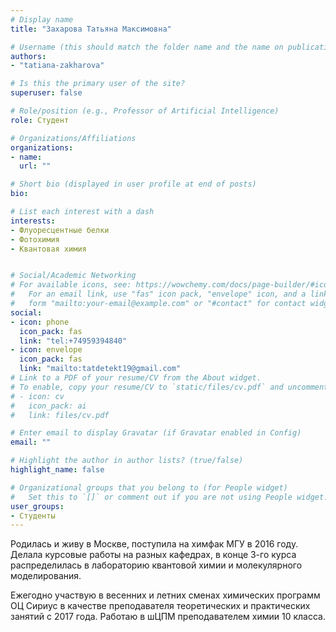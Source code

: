 ```yaml
---
# Display name
title: "Захарова Татьяна Максимовна"

# Username (this should match the folder name and the name on publications)
authors:
- "tatiana-zakharova"

# Is this the primary user of the site?
superuser: false

# Role/position (e.g., Professor of Artificial Intelligence)
role: Студент

# Organizations/Affiliations
organizations:
- name: 
  url: ""

# Short bio (displayed in user profile at end of posts)
bio: 

# List each interest with a dash
interests:
- Флуоресцентные белки
- Фотохимия
- Квантовая химия


# Social/Academic Networking
# For available icons, see: https://wowchemy.com/docs/page-builder/#icons
#   For an email link, use "fas" icon pack, "envelope" icon, and a link in the
#   form "mailto:your-email@example.com" or "#contact" for contact widget.
social:
- icon: phone
  icon_pack: fas
  link: "tel:+74959394840"
- icon: envelope
  icon_pack: fas
  link: "mailto:tatdetekt19@gmail.com"
# Link to a PDF of your resume/CV from the About widget.
# To enable, copy your resume/CV to `static/files/cv.pdf` and uncomment the lines below.
# - icon: cv
#   icon_pack: ai
#   link: files/cv.pdf

# Enter email to display Gravatar (if Gravatar enabled in Config)
email: ""

# Highlight the author in author lists? (true/false)
highlight_name: false

# Organizational groups that you belong to (for People widget)
#   Set this to `[]` or comment out if you are not using People widget.
user_groups:
- Студенты
---
```

Родилась и живу в Москве, поступила на химфак МГУ в 2016 году. Делала курсовые работы на разных кафедрах, в конце 3-го курса распределилась в лабораторию квантовой химии и молекулярного моделирования.

Ежегодно участвую в весенних и летних сменах химических программ ОЦ Сириус в качестве преподавателя теоретических и практических занятий с 2017 года. Работаю в шЦПМ преподавателем химии 10 класса.